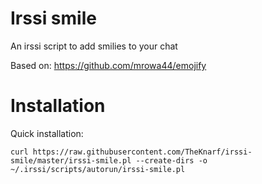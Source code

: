 # Irssi smile

An irssi script to add smilies to your chat

Based on: https://github.com/mrowa44/emojify

# Installation

Quick installation:

```
curl https://raw.githubusercontent.com/TheKnarf/irssi-smile/master/irssi-smile.pl --create-dirs -o ~/.irssi/scripts/autorun/irssi-smile.pl
```
